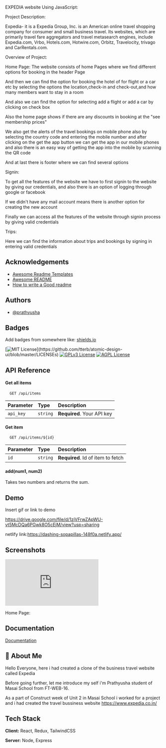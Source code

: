 
EXPEDIA  website Using JavaScript:


Project Description:

Expedia- it is a Expedia Group, Inc. is an American online travel shopping company for consumer and small business travel.
 Its websites, which are primarily travel fare aggregators and travel metasearch engines, include Expedia.com,
  Vrbo, Hotels.com, Hotwire.com, Orbitz, Travelocity, trivago and CarRentals.com.

Overview of Project:

Home Page: 
 The website consists of home Pages where we find different options for booking in the header Page
  
  And then we can find the option for booking the hotel of for flight or a car etc by selecting the options the location,check-in and check-out,and how many members want to stay in a room

And also we can find the option for selecting add a flight or add a car by clicking on check box

Also the home page shows if there are any discounts in booking at the "see membership prices"

We also get the alerts of the travel bookings on mobile phone also by selecting the country code and entering the mobile number and after clicking on the get the app button we can get the app in our mobile phones 
and also there is an easy way of getting the app into the mobile by scanning the QR code

And at last there is footer where we can find several options


Signin:

To get all the features of the website we have to first signin to the website by giving our credentials,
and also there is an option of logging through google or facebook

If we didn't have any mail account means there is another option for creating the new account

Finally we can access all the features of the website through signin process by giving valid credentials

Trips:

Here we can find the information about trips and bookings by signing in entering valid credentials


## Acknowledgements

 - [Awesome Readme Templates](https://awesomeopensource.com/project/elangosundar/awesome-README-templates)
 - [Awesome README](https://github.com/matiassingers/awesome-readme)
 - [How to write a Good readme](https://bulldogjob.com/news/449-how-to-write-a-good-readme-for-your-github-project)


## Authors

- [@prathyusha](https:https://github.com/prathyusha35/expedia)


## Badges

Add badges from somewhere like: [shields.io](https://shields.io/)

[![MIT License](https://img.shields.io/apm/l/atomic-design-ui.svg?)](https://github.com/tterb/atomic-design-ui/blob/master/LICENSEs)
[![GPLv3 License](https://img.shields.io/badge/License-GPL%20v3-yellow.svg)](https://opensource.org/licenses/)
[![AGPL License](https://img.shields.io/badge/license-AGPL-blue.svg)](http://www.gnu.org/licenses/agpl-3.0)


## API Reference

#### Get all items

```http
  GET /api/items
```

| Parameter | Type     | Description                |
| :-------- | :------- | :------------------------- |
| `api_key` | `string` | **Required**. Your API key |

#### Get item

```http
  GET /api/items/${id}
```

| Parameter | Type     | Description                       |
| :-------- | :------- | :-------------------------------- |
| `id`      | `string` | **Required**. Id of item to fetch |

#### add(num1, num2)

Takes two numbers and returns the sum.


## Demo

Insert gif or link to demo

https://drive.google.com/file/d/1zjVFrwZApWU-vt5McDQa6PGwk8O5cEjM/view?usp=sharing

netlify link:https://dashing-sopapillas-148f0a.netlify.app/
## Screenshots

![App Screenshot](http://127.0.0.1:5500/expedia/index.html)

Home Page:



## Documentation

[Documentation](http://127.0.0.1:5500/expedia/index.html)


## 🚀 About Me
 Hello Everyone, here i had created a clone of the business travel website called Expedia

 Before going further, let me introduce my self i'm Prathyusha student of Masai School from 
 FT-WEB-16.

 As a part of Construct week of Unit 2 in Masai School i worked for a project and i had created the travel bussiness website https://www.expedia.co.in/

 



## Tech Stack

**Client:** React, Redux, TailwindCSS

**Server:** Node, Express

